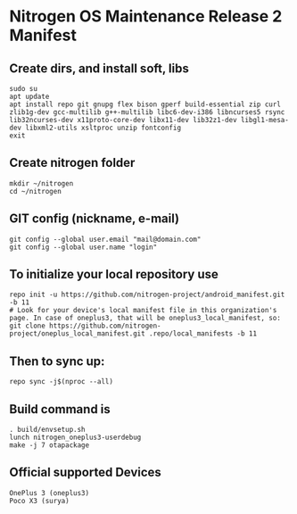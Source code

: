 Nitrogen OS Maintenance Release 2 Manifest
====================

Create dirs, and install soft, libs
-----------------------------------

    sudo su
    apt update
    apt install repo git gnupg flex bison gperf build-essential zip curl zlib1g-dev gcc-multilib g++-multilib libc6-dev-i386 libncurses5 rsync lib32ncurses-dev x11proto-core-dev libx11-dev lib32z1-dev libgl1-mesa-dev libxml2-utils xsltproc unzip fontconfig
    exit

Create nitrogen folder
----------------------

    mkdir ~/nitrogen
    cd ~/nitrogen

GIT config (nickname, e-mail)
-----------------------------

    git config --global user.email "mail@domain.com"
    git config --global user.name "login"

To initialize your local repository use
---------------------------------------

    repo init -u https://github.com/nitrogen-project/android_manifest.git -b 11
    # Look for your device's local manifest file in this organization's page. In case of oneplus3, that will be oneplus3_local_manifest, so:
    git clone https://github.com/nitrogen-project/oneplus_local_manifest.git .repo/local_manifests -b 11

Then to sync up:
----------------

    repo sync -j$(nproc --all)

Build command is
----------------
    . build/envsetup.sh
    lunch nitrogen_oneplus3-userdebug
    make -j 7 otapackage

Official supported Devices
-----------------

    OnePlus 3 (oneplus3)
    Poco X3 (surya)
